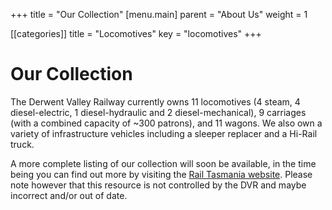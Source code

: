 +++
title = "Our Collection"
[menu.main]
parent = "About Us"
weight = 1

[[categories]]
title = "Locomotives"
key = "locomotives"
+++

# Our Collection

The Derwent Valley Railway currently owns 11 locomotives (4 steam, 4 diesel-electric, 1 diesel-hydraulic and 2 diesel-mechanical), 9 carriages (with a combined capacity of ~300 patrons), and 11 wagons. We also own a variety of infrastructure vehicles including a sleeper replacer and a Hi-Rail truck.

A more complete listing of our collection will soon be available, in the time being you can find out more by visiting the [Rail Tasmania website](http://www.railtasmania.com/pres/dvstock.php). Please note however that this resource is not controlled by the DVR and maybe incorrect and/or out of date.

